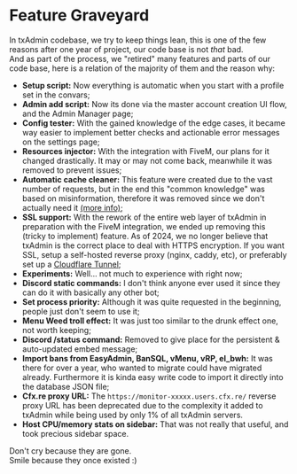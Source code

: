 # Feature Graveyard
In txAdmin codebase, we try to keep things lean, this is one of the few reasons after one year of project, our code base is not *that* bad.  
And as part of the process, we "retired" many features and parts of our code base, here is a relation of the majority of them and the reason why:

- **Setup script:** Now everything is automatic when you start with a profile set in the convars;
- **Admin add script:** Now its done via the master account creation UI flow, and the Admin Manager page;
- **Config tester:** With the gained knowledge of the edge cases, it became way easier to implement better checks and actionable error messages on the settings page;
- **Resources injector:** With the integration with  FiveM, our plans for it changed drastically. It may or may not come back, meanwhile it was removed to prevent issues;
- **Automatic cache cleaner:** This feature were created due to the vast number of requests, but in the end this "common knowledge" was based on misinformation, therefore it was removed since we don't actually need it [(more info)](https://forum.fivem.net/t/why-people-delete-the-server-cache-folder/573851);
- **SSL support:** With the rework of the entire web layer of txAdmin in preparation with the FiveM integration, we ended up removing this (tricky to implement) feature. As of 2024, we no longer believe that txAdmin is the correct place to deal with HTTPS encryption. If you want SSL, setup a self-hosted reverse proxy (nginx, caddy, etc), or preferably set up a [Cloudflare Tunnel](https://www.cloudflare.com/products/tunnel/);
- **Experiments:** Well... not much to experience with right now;
- **Discord static commands:** I don't think anyone ever used it since they can do it with basically any other bot;
- **Set process priority:** Although it was quite requested in the beginning, people just don't seem to use it;
- **Menu Weed troll effect:** It was just too similar to the drunk effect one, not worth keeping;
- **Discord /status command:** Removed to give place for the persistent & auto-updated embed message;
- **Import bans from EasyAdmin, BanSQL, vMenu, vRP, el_bwh:** It was there for over a year, who wanted to migrate could have migrated already. Furthermore it is kinda easy write code to import it directly into the database JSON file;
- **Cfx.re proxy URL:** The `https://monitor-xxxxx.users.cfx.re/` reverse proxy URL has been deprecated due to the complexity it added to txAdmin while being used by only 1% of all txAdmin servers.
- **Host CPU/memory stats on sidebar:** That was not really that useful, and took precious sidebar space.

Don't cry because they are gone.  
Smile because they once existed :)

